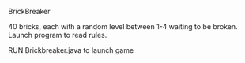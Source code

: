 BrickBreaker


40 bricks, each with a random level between 1-4 waiting to be broken.
Launch program to read rules.




RUN Brickbreaker.java to launch game
